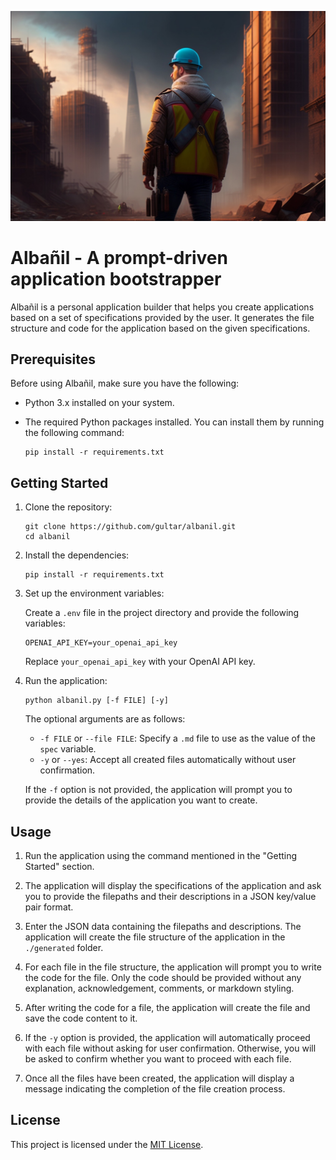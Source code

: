 ![albanil](/static/images/albanil-lexica.jfif)

# Albañil - A prompt-driven application bootstrapper

Albañil is a personal application builder that helps you create applications based on a set of specifications provided by the user. It generates the file structure and code for the application based on the given specifications.

## Prerequisites

Before using Albañil, make sure you have the following:

- Python 3.x installed on your system.
- The required Python packages installed. You can install them by running the following command:

  ```shell
  pip install -r requirements.txt
  ```

## Getting Started

1. Clone the repository:

   ```shell
   git clone https://github.com/gultar/albanil.git
   cd albanil
   ```

2. Install the dependencies:

   ```shell
   pip install -r requirements.txt
   ```

3. Set up the environment variables:

   Create a `.env` file in the project directory and provide the following variables:

   ```
   OPENAI_API_KEY=your_openai_api_key
   ```

   Replace `your_openai_api_key` with your OpenAI API key.

4. Run the application:

   ```shell
   python albanil.py [-f FILE] [-y]
   ```

   The optional arguments are as follows:

   - `-f FILE` or `--file FILE`: Specify a `.md` file to use as the value of the `spec` variable.
   - `-y` or `--yes`: Accept all created files automatically without user confirmation.

   If the `-f` option is not provided, the application will prompt you to provide the details of the application you want to create.

## Usage

1. Run the application using the command mentioned in the "Getting Started" section.

2. The application will display the specifications of the application and ask you to provide the filepaths and their descriptions in a JSON key/value pair format.

3. Enter the JSON data containing the filepaths and descriptions. The application will create the file structure of the application in the `./generated` folder.

4. For each file in the file structure, the application will prompt you to write the code for the file. Only the code should be provided without any explanation, acknowledgement, comments, or markdown styling.

5. After writing the code for a file, the application will create the file and save the code content to it.

6. If the `-y` option is provided, the application will automatically proceed with each file without asking for user confirmation. Otherwise, you will be asked to confirm whether you want to proceed with each file.

7. Once all the files have been created, the application will display a message indicating the completion of the file creation process.

## License

This project is licensed under the [MIT License](LICENSE).